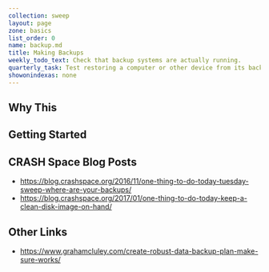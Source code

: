 ```yaml
---
collection: sweep
layout: page
zone: basics
list_order: 0
name: backup.md
title: Making Backups
weekly_todo_text: Check that backup systems are actually running.
quarterly_task: Test restoring a computer or other device from its back-up.
showonindexas: none
---
```

## Why This

## Getting Started

## CRASH Space Blog Posts
* https://blog.crashspace.org/2016/11/one-thing-to-do-today-tuesday-sweep-where-are-your-backups/
* https://blog.crashspace.org/2017/01/one-thing-to-do-today-keep-a-clean-disk-image-on-hand/

## Other Links
* https://www.grahamcluley.com/create-robust-data-backup-plan-make-sure-works/
